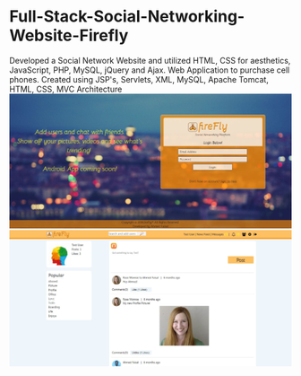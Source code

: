 # Full-Stack-Social-Networking-Website-Firefly
Developed a Social Network Website and utilized HTML, CSS for aesthetics, JavaScript, PHP, MySQL, jQuery and Ajax.
Web Application to purchase cell phones. Created using JSP's, Servlets, XML, MySQL, Apache Tomcat, HTML, CSS, MVC Architecture
![alt text](https://github.com/ahmedfaisal46/Full-Stack-Social-Networking-Website-Firefly/blob/master/02.jpg)
![alt text](https://github.com/ahmedfaisal46/Full-Stack-Social-Networking-Website-Firefly/blob/master/02_02.jpg)
